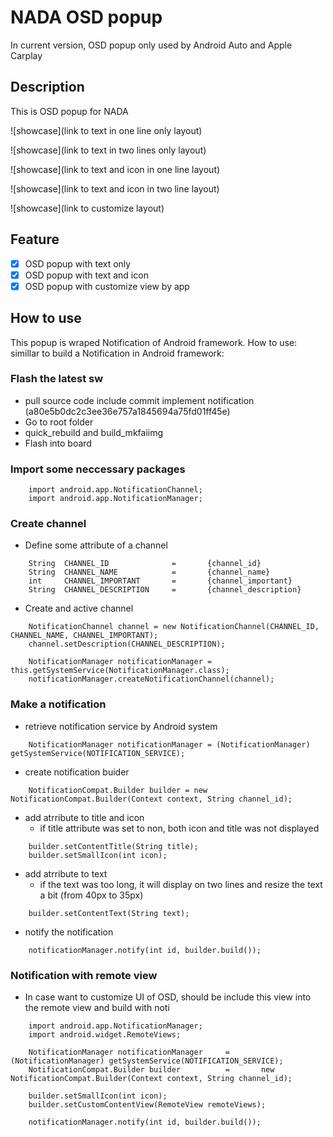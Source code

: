 # NADA OSD popup

In current version, OSD popup only used by Android Auto and Apple Carplay

## Description

This is OSD popup for NADA

![showcase](link to text in one line only layout)

![showcase](link to text in two lines only layout)

![showcase](link to text and icon in one line layout)

![showcase](link to text and icon in two line layout)

![showcase](link to customize layout)

## Feature

- [x] OSD popup with text only
- [x] OSD popup with text and icon
- [x] OSD popup with customize view by app

## How to use

This popup is wraped Notification of Android framework. How to use: simillar to build a Notification in Android framework:

### Flash the latest sw 

* pull source code include commit implement notification (a80e5b0dc2c3ee36e757a1845694a75fd01ff45e)
* Go to root folder
* quick_rebuild and build_mkfaiimg
* Flash into board

### Import some neccessary packages

```
    import android.app.NotificationChannel;
    import android.app.NotificationManager;
```

### Create channel

* Define some attribute of a channel
```
    String  CHANNEL_ID              =       {channel_id}
    String  CHANNEL_NAME            =       {channel_name}
    int     CHANNEL_IMPORTANT       =       {channel_important}
    String  CHANNEL_DESCRIPTION     =       {channel_description}
```

* Create and active channel
```
    NotificationChannel channel = new NotificationChannel(CHANNEL_ID, CHANNEL_NAME, CHANNEL_IMPORTANT);
    channel.setDescription(CHANNEL_DESCRIPTION);

    NotificationManager notificationManager = this.getSystemService(NotificationManager.class);
    notificationManager.createNotificationChannel(channel);
```

### Make a notification

* retrieve notification service by Android system
```
    NotificationManager notificationManager = (NotificationManager) getSystemService(NOTIFICATION_SERVICE);
```

* create notification buider
```
    NotificationCompat.Builder builder = new NotificationCompat.Builder(Context context, String channel_id);
```

* add atrribute to title and icon
    * if title attribute was set to non, both icon and title was not displayed
```
    builder.setContentTitle(String title);              
    builder.setSmallIcon(int icon);             
```

* add atrribute to text
    * if the text was too long, it will display on two lines and resize the text a bit (from 40px to 35px)
```
    builder.setContentText(String text);
```

* notify the notification
```
    notificationManager.notify(int id, builder.build());
```

### Notification with remote view

* In case want to customize UI of OSD, should be include this view into the remote view and build with noti 
```
    import android.app.NotificationManager;
    import android.widget.RemoteViews;

    NotificationManager notificationManager     =       (NotificationManager) getSystemService(NOTIFICATION_SERVICE);
    NotificationCompat.Builder builder          =       new NotificationCompat.Builder(Context context, String channel_id);
    
    builder.setSmallIcon(int icon);                         
    builder.setCustomContentView(RemoteView remoteViews);   

    notificationManager.notify(int id, builder.build());
```
